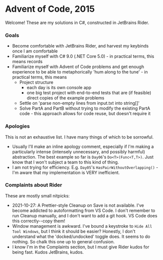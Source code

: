 # Advent of Code, 2015

Welcome! These are my solutions in C#, constructed in JetBrains Rider.

### Goals

- Become comfortable with JetBrains Rider, and harvest my keybinds once I am comfortable
- Familiarize myself with C# 9.0 (.NET Core 5.0) - in practical terms, this means records
- Familiarize myself with Advent of Code problems and get enough experience to be able to metaphorically 'hum along to the tune' - in practical terms, this means
  - Project structure
    - each day is its own console app
    - one big test project with end-to-end tests that are (if feasible) direct copies of the example problems
  - Settle on 'parse non-empty lines from input.txt into string[]'
  - Solve PartA and PartB without trying to modify the existing PartA code - this approach allows for code reuse, but doesn't require it

### Apologies

This is not an exhaustive list. I have many things of which to be sorrowful.

- Usually I'll make an inline apology comment, especially if I'm making a particularly intense (intensely unnecessary, and possibly harmful) abstraction. The best example so far is `Day06`'s `Do<T>(Func<T,T>)`. Just know that I won't subject a team to this kind of thing.
- I am not trying for efficiency. E.g. `Day05`'s `HasPairWithoutOverlapping()` - I'm aware that my implementation is VERY inefficient.

### Complaints about Rider

These are mostly small nitpicks:

- 2021-10-27: A Prettier-style Cleanup on Save is not available. I've become addicted to autoformatting from VS Code. I don't remember to run Cleanup manually, and I don't want to add a git hook. VS Code does this correctly--copy them!
- Window management is awkward. I've bound a keystroke to `Hide All Tool Windows`, but I think it should be easier? Honestly, I don't understand what the 'docked/undocked' toggle does. It seems to do nothing. So chalk this one up to general confusion.
- I know I'm in the Complaints section, but I must give Rider kudos for being fast. Kudos JetBrains, kudos.
